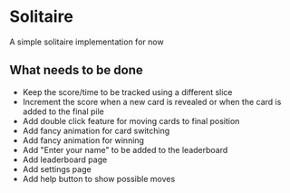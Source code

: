 # Solitaire

A simple solitaire implementation for now

## What needs to be done

- Keep the score/time to be tracked using a different slice
- Increment the score when a new card is revealed or when the card is added to the final pile
- Add double click feature for moving cards to final position
- Add fancy animation for card switching
- Add fancy animation for winning
- Add "Enter your name" to be added to the leaderboard
- Add leaderboard page
- Add settings page
- Add help button to show possible moves
